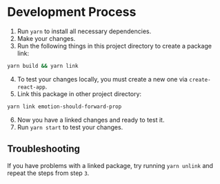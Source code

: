 # Development Process

1. Run `yarn` to install all necessary dependencies.
2. Make your changes.
3. Run the following things in this project directory to create a package link:
```bash
yarn build && yarn link
```
4. To test your changes locally, you must create a new one via `create-react-app`.
5. Link this package in other project directory:
```bash
yarn link emotion-should-forward-prop
```
6. Now you have a linked changes and ready to test it.
7. Run `yarn start` to test your changes.

## Troubleshooting

If you have problems with a linked package, try running `yarn unlink` and repeat the steps from step `3`.
